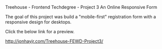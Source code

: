 Treehouse - Frontend Techdegree - Project 3 An Online Responsive Form

The goal of this project was build a "mobile-first" registration form with a responsive design for desktops.

Click the below link for a preview.

http://jonhayjr.com/Treehouse-FEWD-Project3/